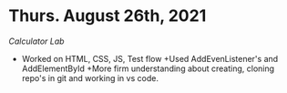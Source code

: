 #

<h1>Thurs. August 26th, 2021</h1>

*Calculator Lab*

+ Worked on HTML, CSS, JS, Test flow
+Used AddEvenListener's and AddElementById
+More firm understanding about creating, cloning repo's in git and working in vs code.
